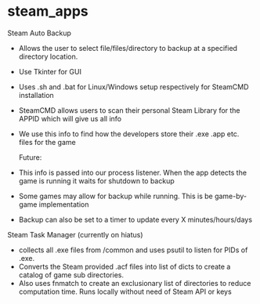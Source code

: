 # steam_apps
Steam Auto Backup
- Allows the user to select file/files/directory to backup at a specified directory location.
- Use Tkinter for GUI
- Uses .sh and .bat for Linux/Windows setup respectively for SteamCMD installation
- SteamCMD allows users to scan their personal Steam Library for the APPID which will give us all info
- We use this info to find how the developers store their .exe .app etc. files for the game

  Future:
- This info is passed into our process listener. When the app detects the game is running it waits for shutdown to backup
- Some games may allow for backup while running. This is be game-by-game implementation
- Backup can also be set to a timer to update every X minutes/hours/days

Steam Task Manager (currently on hiatus) 
- collects all .exe files from /common and uses psutil to listen for PIDs of .exe.
- Converts the Steam provided .acf files into list of dicts to create a catalog of game sub directories.
- Also uses fnmatch to create an exclusionary list of directories to reduce computation time. Runs locally without need of Steam API or keys

